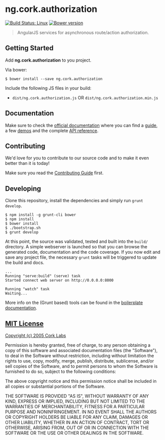 # ng.cork.authorization
[![Build Status: Linux](http://img.shields.io/travis/cork-labs/ng.cork.authorization/master.svg?style=flat-square)](https://travis-ci.org/cork-labs/ng.cork.authorization)
[![Bower version](http://img.shields.io/bower/v/ng.cork.authorization.svg?style=flat-square)](https://github.com/cork-labs/ng.cork.authorization)

> AngularJS services for asynchronous route/action authorization.


## Getting Started

Add **ng.cork.authorization** to you project.

Via bower:

```
$ bower install --save ng.cork.authorization
```


Include the following JS files in your build:
- `dist/ng.cork.authorization.js` OR `dist/ng.cork.authorization.min.js`


## Documentation

Make sure to check the [official documentation](http://jarvis.cork-labs.org/ng.cork.authorization/current/docs) where you can find a
[guide](http://jarvis.cork-labs.org/ng.cork.authorization/current/docs/#/guide), a few [demos](http://jarvis.cork-labs.org/ng.cork.authorization/current/docs/#/demos) and the complete
[API reference](http://jarvis.cork-labs.org/ng.cork.authorization/current/docs/#/docs).


## Contributing

We'd love for you to contribute to our source code and to make it even better than it is today!

Make sure you read the [Contributing Guide](CONTRIBUTING.md) first.


## Developing

Clone this repository, install the dependencies and simply run `grunt develop`.

```
$ npm install -g grunt-cli bower
$ npm install
$ bower install
$ ./bootstrap.sh
$ grunt develop
```

At this point, the source was validated, tested and built into the `build/` directory. A simple webserver is launched so
that you can browse the generated code, documentation and the code coverage. If you now edit and save any project file,
the necessary `grunt` tasks will be triggered to update the build and docs.

```
...
Running "serve:build" (serve) task
Started connect web server on http://0.0.0.0:8000

Running "watch" task
Waiting...
```

More info on the (Grunt based) tools can be found in the
[boilerplate documentation](http://jarvis.cork-labs.org/boilerplate-nglib/current/docs).


## [MIT License](LICENSE)

[Copyright (c) 2005 Cork Labs](http://cork-labs.mit-license.org/2015)

Permission is hereby granted, free of charge, to any person obtaining a copy of
this software and associated documentation files (the "Software"), to deal in
the Software without restriction, including without limitation the rights to
use, copy, modify, merge, publish, distribute, sublicense, and/or sell copies of
the Software, and to permit persons to whom the Software is furnished to do so,
subject to the following conditions:

The above copyright notice and this permission notice shall be included in all
copies or substantial portions of the Software.

THE SOFTWARE IS PROVIDED "AS IS", WITHOUT WARRANTY OF ANY KIND, EXPRESS OR
IMPLIED, INCLUDING BUT NOT LIMITED TO THE WARRANTIES OF MERCHANTABILITY, FITNESS
FOR A PARTICULAR PURPOSE AND NONINFRINGEMENT. IN NO EVENT SHALL THE AUTHORS OR
COPYRIGHT HOLDERS BE LIABLE FOR ANY CLAIM, DAMAGES OR OTHER LIABILITY, WHETHER
IN AN ACTION OF CONTRACT, TORT OR OTHERWISE, ARISING FROM, OUT OF OR IN
CONNECTION WITH THE SOFTWARE OR THE USE OR OTHER DEALINGS IN THE SOFTWARE.
